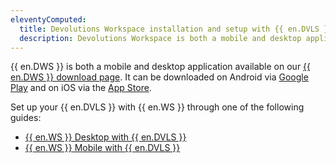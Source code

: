 ```yaml
---
eleventyComputed:
  title: Devolutions Workspace installation and setup with {{ en.DVLS }}
  description: Devolutions Workspace is both a mobile and desktop application available on our {{ en.DWS }} download page that can be used with {{ en.DVLS }}.
---
```

{{ en.DWS }} is both a mobile and desktop application available on our [{{ en.DWS }} download page](https://devolutions.net/workspace/). It can be downloaded on Android via [Google Play](https://play.google.com/store/apps/details?id=net.devolutions.authenticator) and on iOS via the [App Store](https://apps.apple.com/ca/app/devolutions-authenticator/id1462282993).

Set up your {{ en.DVLS }} with {{ en.WS }} through one of the following guides:

* [{{ en.WS }} Desktop with {{ en.DVLS }}](/server/workspace/installation-setup/setup-desktop-devolutions-server/)
* [{{ en.WS }} Mobile with {{ en.DVLS }}](/server/workspace/installation-setup/setup-mobile-devolutions-server/)
